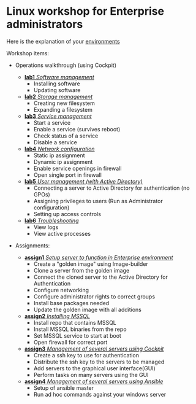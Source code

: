# Linux workshop for Enterprise administrators

Here is the explanation of your [environments](content/lab0.md)

Workshop items:
- Operations walkthrough (using Cockpit)
  - [**lab1** *Software management*](content/lab1.md)
    - Installing software
    - Updating software
  - [**lab2** *Storage management*](content/lab2.md)
    - Creating new filesystem
    - Expanding a filesystem
  - [**lab3** *Service management*](content/lab3.md)
    - Start a service
    - Enable a service (survives reboot)
    - Check status of a service
    - Disable a service
  - [**lab4** *Network configuration*](content/lab4.md)
    - Static ip assignment
    - Dynamic ip assignment
    - Enable service openings in firewall
    - Open single port in firewall
  - [**lab5** *User management (with Active Directory)*](content/lab5.md)
    - Connecting a server to Active Directory for authentication (no GPOs)
    - Assigning privileges to users (Run as Administrator configuration)
    - Setting up access controls
  - [**lab6** *Troubleshooting*](content/lab6.md)
    - View logs
    - View active processes

- Assignments:
  - [**assign1** *Setup server to function in Enterprise environment*](content/assign1.md)
    - Create a "golden image" using Image-builder
    - Clone a server from the golden image
    - Connect the cloned server to the Active Directory for Authentication
    - Configure networking
    - Configure administrator rights to correct groups
    - Install base packages needed
    - Update the golden image with all additions
  - [**assign2** *Installing MSSQL*](content/assign2.md)
    - Install repo that contains MSSQL
    - Install MSSQL binaries from the repo
    - Set MSSQL service to start at boot
    - Open firewall for correct port
  - [**assign3** *Management of several servers using Cockpit*](content/assign3.md)
    - Create a ssh key to use for authentication
    - Distribute the ssh key to the servers to be managed
    - Add servers to the graphical user interface(GUI)
    - Perform tasks on many servers using the GUI
  - [**assign4** *Management of several servers using Ansible*](content/assign4.md)
    - Setup of ansible master
    - Run ad hoc commands against your windows server

